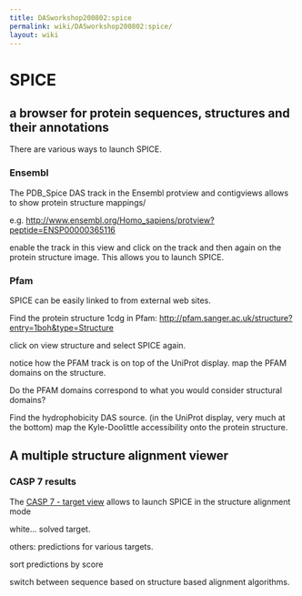 ```yaml
---
title: DASworkshop200802:spice
permalink: wiki/DASworkshop200802:spice/
layout: wiki
---
```


SPICE
=====

a browser for protein sequences, structures and their annotations
-----------------------------------------------------------------

There are various ways to launch SPICE.

### Ensembl

The PDB\_Spice DAS track in the Ensembl protview and contigviews allows
to show protein structure mappings/

e.g.
[<http://www.ensembl.org/Homo_sapiens/protview?peptide=ENSP00000365116>](http://www.ensembl.org/Homo_sapiens/protview?peptide=ENSP00000365116)

enable the track in this view and click on the track and then again on
the protein structure image. This allows you to launch SPICE.

### Pfam

SPICE can be easily linked to from external web sites.

Find the protein structure 1cdg in Pfam:
<http://pfam.sanger.ac.uk/structure?entry=1boh&type=Structure>

click on view structure and select SPICE again.

notice how the PFAM track is on top of the UniProt display. map the PFAM
domains on the structure.

Do the PFAM domains correspond to what you would consider structural
domains?

Find the hydrophobicity DAS source. (in the UniProt display, very much
at the bottom) map the Kyle-Doolittle accessibility onto the protein
structure.

A multiple structure alignment viewer
-------------------------------------

### CASP 7 results

The [CASP 7 - target
view](http://www.predictioncenter.org/casp/casp7/public/cgi-bin/results.cgi)
allows to launch SPICE in the structure alignment mode

white... solved target.

others: predictions for various targets.

sort predictions by score

switch between sequence based on structure based alignment algorithms.
